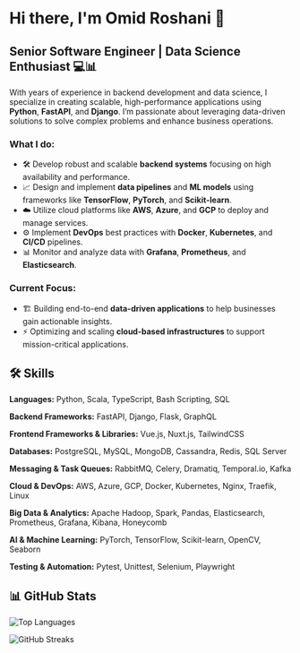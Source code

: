 # Hi there, I'm Omid Roshani 👋

## Senior Software Engineer | Data Science Enthusiast 💻📊

With years of experience in backend development and data science, I specialize in creating scalable, high-performance applications using **Python**, **FastAPI**, and **Django**. I’m passionate about leveraging data-driven solutions to solve complex problems and enhance business operations.

### What I do:
- 🛠️ Develop robust and scalable **backend systems** focusing on high availability and performance.
- 📈 Design and implement **data pipelines** and **ML models** using frameworks like **TensorFlow**, **PyTorch**, and **Scikit-learn**.
- ☁️ Utilize cloud platforms like **AWS**, **Azure**, and **GCP** to deploy and manage services.
- ⚙️ Implement **DevOps** best practices with **Docker**, **Kubernetes**, and **CI/CD** pipelines.
- 📊 Monitor and analyze data with **Grafana**, **Prometheus**, and **Elasticsearch**.

### Current Focus:
- 🏗️ Building end-to-end **data-driven applications** to help businesses gain actionable insights.
- ⚡ Optimizing and scaling **cloud-based infrastructures** to support mission-critical applications.



## 🛠️ Skills

**Languages:** Python, Scala, TypeScript, Bash Scripting, SQL

**Backend Frameworks:** FastAPI, Django, Flask, GraphQL

**Frontend Frameworks & Libraries:** Vue.js, Nuxt.js, TailwindCSS

**Databases:** PostgreSQL, MySQL, MongoDB, Cassandra, Redis, SQL Server

**Messaging & Task Queues:** RabbitMQ, Celery, Dramatiq, Temporal.io, Kafka

**Cloud & DevOps:** AWS, Azure, GCP, Docker, Kubernetes, Nginx, Traefik, Linux

**Big Data & Analytics:** Apache Hadoop, Spark, Pandas, Elasticsearch, Prometheus, Grafana, Kibana, Honeycomb

**AI & Machine Learning:** PyTorch, TensorFlow, Scikit-learn, OpenCV, Seaborn

**Testing & Automation:** Pytest, Unittest, Selenium, Playwright


## 📊 GitHub Stats
![Top Languages](https://github-readme-stats.vercel.app/api/top-langs/?username=omidroshani&layout=compact&theme=default)

![GitHub Streaks](https://github-readme-streak-stats.herokuapp.com/?user=omidroshani&theme=default) 

